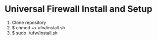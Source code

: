 # Universal Firewall Install and Setup

<ol>
  <li>Clone repository</li>
  <li> $ chmod +x ufw/install.sh</li>
  <li> $ sudo ./ufw/install.sh</li>
</ol>

